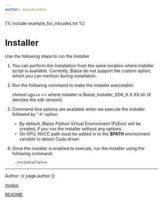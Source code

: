 ```yaml
---
author: avsravindra
---
```


{% include example_for_inlcudes.txt %}

# Installer

Use the following steps to run the Installer

1) You can perform the Installation from the same location where installer script is available. Currently, Blaize do not support the custom option, which you can mention during installation.

2) Run the following command to make the installer executable:
  
   chmod ugo+x <<installer>> 
   where installer is Blaize_Installer_SDK_X.X.XX.sh (X denotes the sdk version).

3) Command-line options are available when we execute the installer followed by '-h' option. 
	- By default, Blaize Python Virtual Environment (PyEnv) will be created, if you run the installer without any options. 
	- On GPU, NVCC path must be added in to the **$PATH** environment variable to detect Cuda driver. 

4) Once the installer is enabled to execute,  run the installer using the following command:
    
		./<<installer>>

------------
Author: {{ page.author }}

[mydoc](main/mydoc.md)

[README](main/README.md)